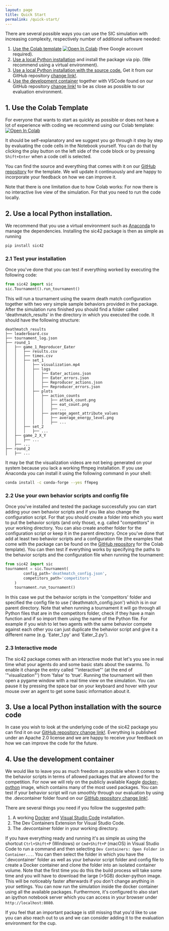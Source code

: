 ```yaml
---
layout: page
title: Quick Start
permalink: /quick-start/
---
```


There are several possible ways you can use the SIC simulation with increasing complexity, respectively number of additional software needed:

1. [Use the Colab template](#1-use-the-colab-template) [![Open In Colab](https://colab.research.google.com/assets/colab-badge.svg)](https://colab.research.google.com/github/lab42-global/sic42-template/blob/main/sic-template.ipynb) (free Google account required).
2. [Use a local Python installation](#2-use-a-local-python-installation) and install the package via pip. (We recommend using a virtual environment).
3. [Use a local Python installation with the source code.](#3-use-a-local-python-installation-with-the-source-code) Get it from our GitHub repository [change link!](https://github.com/lab42-global).
4. [Use the development container](#4-use-the-development-container) together with VSCode found on our GitHub repository [change link!](https://github.com/lab42-global) to be as close as possible to our evaluation environment.

## 1. Use the Colab Template

For everyone that wants to start as quickly as possible or does not have a lot of experience with coding we recommend using our Colab template:
[![Open In Colab](https://colab.research.google.com/assets/colab-badge.svg)](https://colab.research.google.com/github/lab42-global/sic42-template/blob/main/sic-template.ipynb)

It should be self-explanatory and we suggest you go through it step by step by evaluating the code cells in the Notebook yourself. You can do that by clicking the play button on the left side of the code block or by pressing `Shift+Enter` when a code cell is selected.

You can find the source and everything that comes with it on our [GitHub repository](https://github.com/lab42-global/sic42-template) for the template. We will update it continuously and are happy to incorporate your feedback on how we can improve it.

Note that there is one limitation due to how Colab works: For now there is no interactive live view of the simulation. For that you need to run the code locally.

## 2. Use a local Python installation.

We recommend that you use a virtual environment such as [Anaconda](https://docs.anaconda.com/free/anaconda/install/index.html) to manage the dependencies. Installing the sic42 package is then as simple as running

```bash
pip install sic42
```

### 2.1 Test your installation

Once you've done that you can test if everything worked by executing the following code:

```python
from sic42 import sic
sic.Tournament().run_tournament()
```

This will run a tournament using the swarm death match configuration together with two very simple sample behaviors provided in the package. After the simulation runs finished you should find a folder called 'deathmatch_results' in the directory in which you executed the code.
It should have the following structure:

```text
deathmatch_results
├── leaderboard.csv
├── tournament_log.json
├── round_1
│   ├── game_1_Reproducer_Eater
│   │   ├── results.csv
│   │   ├── times.csv
│   │   ├── set_1
│   │   │   ├── visualization.mp4
│   │   │   ├── logs
│   │   │   │   ├── Eater_actions.json
│   │   │   │   ├── Eater_errors.json
│   │   │   │   ├── Reproducer_actions.json
│   │   │   │   ├── Reproducer_errors.json
│   │   │   ├── plots
│   │   │   │   ├── action_counts
│   │   │   │   │   ├── attack_count.png
│   │   │   │   │   ├── eat_count.png
│   │   │   │   │   ├── ...
│   │   │   │   ├── average_agent_attribute_values
│   │   │   │   │   ├── average_energy_level.png
│   │   │   │   │   ├── ...
│   │   ├── set_2
│   │   │   ├── ...
│   ├── game_2_X_Y
│   │   ├── ...
│   ├── ...
├── round_2
│   ├── ...
```

It may be that the visualization videos are not being generated on your system because you lack a working ffmpeg installation. If you use Anaconda you can install it using the following command in your shell:

```bash
conda install -c conda-forge --yes ffmpeg
```

### 2.2 Use your own behavior scripts and config file

Once you've installed and tested the package successfully you can start adding your own behavior scripts and if you like also change the configuration script. For that you should create a folder into which you want to put
the behavior scripts (and only those), e.g. called "competitors" in your working directory. You can also create another folder for the configuration script or keep it in the parent directory. Once you've done that add at
least two behavior scripts and a configuration file (the examples that come with the package can be found on the [GitHub repository](https://github.com/lab42-global/sic42-template) for the Colab template). You can then
test if everything works by specifying the paths to the behavior scripts and the configuration file when running the tournament:

```python
from sic42 import sic
tournament = sic.Tournament(
        config_path='deathmatch_config.json',
        competitors_path='competitors'
    )
    tournament.run_tournament()
```

In this case we put the behavior scripts in the 'competitors' folder and specified the config file to use ('deathmatch_config.json') which is in our parent directory. Note that when running a tournament it will go through
all Python files that are in the competitors folder, check if they have a main function and if so import them using the name of the Python file. For example if you wish to let two agents with the same behavior compete
against each other you can just duplicate the behavior script and give it a different name (e.g. 'Eater_1.py' and 'Eater_2.py').

### 2.3 Interactive mode

The sic42 package comes with an interactive mode that let's you see in real time what your agents do and some basic stats about the swarms. To enable it change the entry called '"interactive"' (at the end of '"visualization"') from 'false' to 'true'.
Running the tournament will then open a pygame window with a real time view on the simulation. You can pause it by pressing the space bar on your keyboard and hover with your mouse over an agent to get some basic information about it.

## 3. Use a local Python installation with the source code

In case you wish to look at the underlying code of the sic42 package you can find it on our [GitHub repository change link!](https://github.com/lab42-global/). Everything is published under an Apache 2.0 license and we are happy to receive your feedback
on how we can improve the code for the future.

## 4. Use the development container

We would like to leave you as much freedom as possible when it comes to the behavior scripts in terms of allowed packages that are allowed for the competition. For now we will rely on the publicly available Kaggle [docker-python](https://github.com/Kaggle/docker-python) image,
which contains many of the most used packages. You can test if your behavior script will run smoothly through our evaluation by using the .devcontainer folder found on our [GitHub repository change link!](https://github.com/lab42-global/). 

There are several things you need if you follow the suggested path:

1. A working [Docker](https://docs.docker.com/get-docker/) and [Visual Studio Code](https://code.visualstudio.com/download) installation.
2. The Dev Containers Extension for Visual Studio Code.
3. The .devcontainer folder in your working directory.

If you have everything ready and running it's as simple as using the shortcut `Ctrl+Shift+P` (Windows) or `Cmd+Shift+P` (macOS) in Visual Studio Code to run a command and then selecting `Dev Containers: Open Folder in Container...`. You can then select the folder in which
you have the '.devcontainer' folder as well as your behavior script folder and config file to create a Docker container and clone the folder into an isolated container volume. Note that the first time you do this the build process will take some time and you will have to 
download the large (>5GB) docker-python image. This will be noticeably faster afterwards if you don't change anything in your settings. You can now run the simulation inside the docker container using all the available packages. Furthermore, it's configured to also start
an ipython notebook server which you can access in your browser under `http://localhost:8080`.

If you feel that an important package is still missing that you'd like to use you can also reach out to us and we can consider adding it to the evaluation environment for the cup.